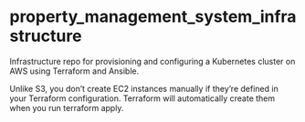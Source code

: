 # property_management_system_infrastructure
Infrastructure repo for provisioning and configuring a Kubernetes cluster on AWS using Terraform and Ansible. 

Unlike S3, you don’t create EC2 instances manually if they’re defined in your Terraform configuration. Terraform will automatically create them when you run terraform apply.